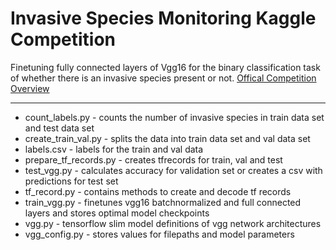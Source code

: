 # Invasive Species Monitoring Kaggle Competition

Finetuning fully connected layers of Vgg16 for the binary classification task of whether there is an invasive species present or not. <a href="https://www.kaggle.com/c/invasive-species-monitoring">Offical Competition Overview</a>

---
- count\_labels.py - counts the number of invasive species in train data set and test data set
- create\_train\_val.py - splits the data into train data set and val data set
- labels.csv - labels for the train and val data
- prepare\_tf\_records.py - creates tfrecords for train, val and test
- test\_vgg.py - calculates accuracy for validation set or creates a csv with predictions for test set
- tf\_record.py - contains methods to create and decode tf records
- train\_vgg.py -  finetunes vgg16 batchnormalized and full connected layers and stores optimal model checkpoints
- vgg.py - tensorflow slim model definitions of vgg network architectures
- vgg\_config.py - stores values for filepaths and model parameters
